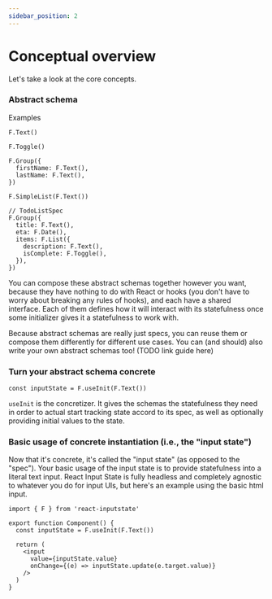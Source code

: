 ```yaml
---
sidebar_position: 2
---
```


# Conceptual overview

Let's take a look at the core concepts.

### Abstract schema
Examples
```
F.Text()

F.Toggle()

F.Group({
  firstName: F.Text(),
  lastName: F.Text(),
}) 

F.SimpleList(F.Text())

// TodoListSpec
F.Group({
  title: F.Text(),
  eta: F.Date(),
  items: F.List({
    description: F.Text(),
    isComplete: F.Toggle(),
  }),
})
```

You can compose these abstract schemas together however you want, because they have nothing to do with React or hooks (you don't have to worry about breaking any rules of hooks), and each have a shared interface. Each of them defines how it will interact with its statefulness once some initializer gives it a statefulness to work with.

Because abstract schemas are really just specs, you can reuse them or compose them differently for different use cases. You can (and should) also write your own abstract schemas too! (TODO link guide here)

### Turn your abstract schema concrete
```
const inputState = F.useInit(F.Text())
```
`useInit` is the concretizer. It gives the schemas the statefulness they need in order to actual start tracking state accord to its spec, as well as optionally providing initial values to the state.

### Basic usage of concrete instantiation (i.e., the "input state")
Now that it's concrete, it's called the "input state" (as opposed to the "spec"). Your basic usage of the input state is to provide statefulness into a literal text input. React Input State is fully headless and completely agnostic to whatever you do for input UIs, but here's an example using the basic html input.
```
import { F } from 'react-inputstate'

export function Component() {
  const inputState = F.useInit(F.Text())

  return (
    <input
      value={inputState.value}
      onChange={(e) => inputState.update(e.target.value)}
    />
  )
}
```
